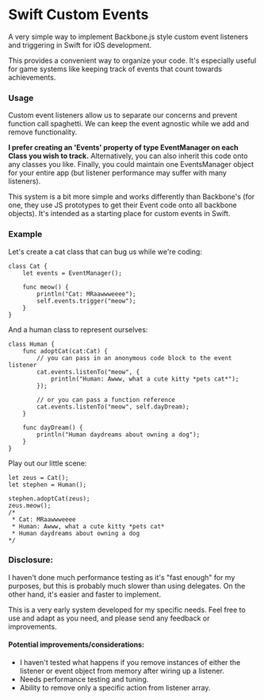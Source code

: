 Swift Custom Events
===================

A very simple way to implement Backbone.js style custom event listeners and triggering in Swift for iOS development.

This provides a convenient way to organize your code.  It's especially useful for game systems like keeping track of events that count towards achievements.

### Usage

Custom event listeners allow us to separate our concerns and prevent function call spaghetti.  We can keep the event agnostic while we add and remove functionality.

**I prefer creating an 'Events' property of type EventManager on each Class you wish to track.**  Alternatively, you can also inherit this code onto any classes you like.  Finally, you could maintain one EventsManager object for your entire app (but listener performance may suffer with many listeners).

This system is a bit more simple and works differently than Backbone's (for one, they use JS prototypes to get their Event code onto all backbone objects).  It's intended as a starting place for custom events in Swift.

### Example

Let's create a cat class that can bug us while we're coding:

    class Cat {
        let events = EventManager();
    
        func meow() {
            println("Cat: MRaawwweeee");
            self.events.trigger("meow");
        }
    }

And a human class to represent ourselves:

    class Human {
        func adoptCat(cat:Cat) {
            // you can pass in an anonymous code block to the event listener
            cat.events.listenTo("meow", {
                println("Human: Awww, what a cute kitty *pets cat*");
            });

            // or you can pass a function reference
            cat.events.listenTo("meow", self.dayDream);
        }

        func dayDream() {
            println("Human daydreams about owning a dog");
        }
    }

Play out our little scene:

    let zeus = Cat();
    let stephen = Human();

    stephen.adoptCat(zeus);
    zeus.meow();
    /*
     * Cat: MRaawwweeee
     * Human: Awww, what a cute kitty *pets cat*
     * Human daydreams about owning a dog
    */

### Disclosure:

I haven't done much performance testing as it's "fast enough" for my purposes, but this is probably much slower than using delegates.  On the other hand, it's easier and faster to implement.

This is a very early system developed for my specific needs.  Feel free to use and adapt as you need, and please send any feedback or improvements.

#### Potential improvements/considerations:
- I haven't tested what happens if you remove instances of either the listener or event object from memory after wiring up a listener.
- Needs performance testing and tuning.
- Ability to remove only a specific action from listener array.